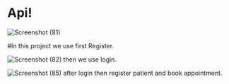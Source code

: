 # Api!
![Screenshot (81)](https://github.com/Pooja111999/HOSPITAL-API/assets/101398180/a348fe70-5b3d-4ae8-9d5c-360832a2b953)

#In this project we use first Register.

![Screenshot (82)](https://github.com/Pooja111999/HOSPITAL-API/assets/101398180/8ce6798f-a11b-4381-bd97-224769795180)
then we use login.

![Screenshot (85)](https://github.com/Pooja111999/HOSPITAL-API/assets/101398180/72600e09-1ce2-4781-b191-e08e33ccc56a)
after login then register patient and book appointment.

